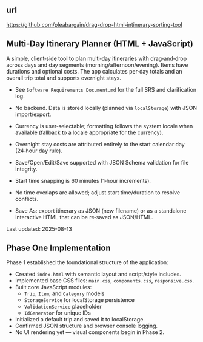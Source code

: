 ## url
https://github.com/pleabargain/drag-drop-html-intinerary-sorting-tool

## Multi‑Day Itinerary Planner (HTML + JavaScript)

A simple, client‑side tool to plan multi‑day itineraries with drag‑and‑drop across days and day segments (morning/afternoon/evening). Items have durations and optional costs. The app calculates per‑day totals and an overall trip total and supports overnight stays.

- See `Software Requirements Document.md` for the full SRS and clarification log.
- No backend. Data is stored locally (planned via `localStorage`) with JSON import/export.

- Currency is user‑selectable; formatting follows the system locale when available (fallback to a locale appropriate for the currency).
- Overnight stay costs are attributed entirely to the start calendar day (24‑hour day rule).
- Save/Open/Edit/Save supported with JSON Schema validation for file integrity.
- Start time snapping is 60 minutes (1‑hour increments).
 - No time overlaps are allowed; adjust start time/duration to resolve conflicts.
 - Save As: export itinerary as JSON (new filename) or as a standalone interactive HTML that can be re‑saved as JSON/HTML.

Last updated: 2025-08-13

## Phase One Implementation

Phase 1 established the foundational structure of the application:

- Created `index.html` with semantic layout and script/style includes.
- Implemented base CSS files: `main.css`, `components.css`, `responsive.css`.
- Built core JavaScript modules:
  - `Trip`, `Item`, and `Category` models
  - `StorageService` for localStorage persistence
  - `ValidationService` placeholder
  - `IdGenerator` for unique IDs
- Initialized a default trip and saved it to localStorage.
- Confirmed JSON structure and browser console logging.
- No UI rendering yet — visual components begin in Phase 2.
